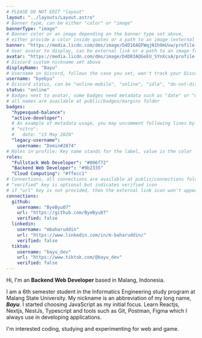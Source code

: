 ```yaml
---
# PLEASE DO NOT EDIT "layout"
layout: "../layouts/Layout.astro"
# Banner type, can be either "color" or "image"
bannerType: "image"
# Banner color or an image depending on the banner type set above,
# either provide a color inside quotes or a path to an image (external links are supported)
banner: "https://media.licdn.com/dms/image/D4D16AQFWqjN1h9mUvw/profile-displaybackgroundimage-shrink_350_1400/0/1696846238336?e=1722470400&v=beta&t=mU1r3GRVYdneJ_j1cJO1qjJ-6L8xTgR8E3vViBKtEAQ"
# User avatar to display, can be external link or a path to an image from public folder
avatar: "https://media.licdn.com/dms/image/D4D03AQGeEU_SYnXcsA/profile-displayphoto-shrink_400_400/0/1696846217230?e=1722470400&v=beta&t=epbuOfnhjBV21LNsl-yB2o7FhXYyNlWDME4e8_qrk-I"
# Discord custom nickname set above
displayName: "Bayu"
# Username on discord, follows the case you set, won't track your Discord account e.g. "Domin#2874" or "dominnya"
username: "byebyu"
# Discord status, can be "online-mobile", "online", "idle", "do-not-disturb", "invisible" or "streaming"
status: "online"
# Badges next to avatar, some badges need metadata such as "date" or "username"
# all names are available at public/badges/margins folder
badges:
  "hypesquad-balance":
  "active-developer":
  # An example of metadata usage, you may uncomment following lines by removing "#":
  # "nitro":
  #   date: "13 May 2020"
  "legacy-username":
    username: "Domin#2874"
# Roles in profile: Key name stands for the label, value is the color
roles:
  "Fullstack Web Developer": "#006f72"
  "Backend Web Developer": "#9b2335"
  "Cloud Computing": "#ffecc1"
# Connections, all connections are available at public/connections folder
# "verified" key is optional but indicates verified icon
# if "url" key is not provided, then the external link icon won't appear
connections:
  github:
    username: "ByeByu07"
    url: "https://github.com/ByeByu07"
    verified: false
  linkedin:
    username: "mbaharuddin"
    url: "https://www.linkedin.com/in/m-baharuddin/"
    verified: false
  tiktok:
    username: "bayu_dev"
    url: "https://www.tiktok.com/@bayu_dev"
    verified: false
---
```


<!-- Your About Me section -->

Hi, I'm an **Backend Web Developer** based in Malang, Indonesia.

I am a 6th semester student in the Informatics Engineering study program at Malang State University. My nickname is an abbreviation of my long name, **_Bayu_**. I started choosing JavaScript as my initial focus. Learn Reactjs, Nextjs, NestJs, Typescript and tools such as Git, Postman, Figma which I always use in developing applications.

I'm interested coding, studying and experimenting for web and game.

<!-- Hi, I'm an independent web developer based in Kazan, Russia.

I mostly work with [frontend web development](https://domin.pro), designing user interfaces and improving user experience. My passion is tech so most of the projects I work on are open-source. Some projects are meant to automate my life, some are meant to express my obsession with art.

I'm interested in gaming, studying and experimenting with web design. -->
